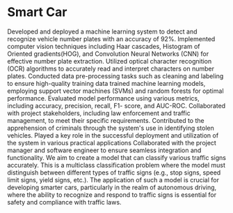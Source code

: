 # Smart Car
Developed and deployed a machine learning system to detect and recognize vehicle number plates with an accuracy of 92%. Implemented computer vision techniques including Haar cascades, Histogram of Oriented gradients(HOG), and Convolution Neural Networks (CNN) for effective number plate extraction. Utilized optical character recognition (OCR) algorithms to accurately read and interpret characters on number plates. Conducted data pre-processing tasks such as cleaning and labeling to ensure high-quality training data trained machine learning models, employing support vector machines (SVMs) and random forests for optimal performance. Evaluated model performance using various metrics, including accuracy, precision, recall, F1- score, and AUC-ROC. Collaborated with project stakeholders, including law enforcement and traffic management, to meet their specific requirements. Contributed to the apprehension of criminals through the system's use in identifying stolen vehicles. Played a key role in the successful deployment and utilization of the system in various practical applications Collaborated with the project manager and software engineer to ensure seamless integration and functionality.
We aim to create a model that can classify various traffic signs accurately. This is a multiclass classification problem where the model must distinguish between different types of traffic signs (e.g., stop signs, speed limit signs, yield signs, etc.). The application of such a model is crucial for developing smarter cars, particularly in the realm of autonomous driving, where the ability to recognize and respond to traffic signs is essential for safety and compliance with traffic laws.
